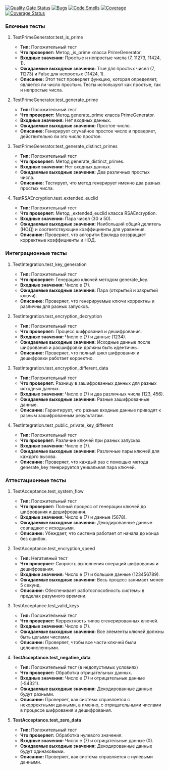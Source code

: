 [![Quality Gate Status](https://sonarcloud.io/api/project_badges/measure?project=MurDmitry_Laba2_testing&metric=alert_status)](https://sonarcloud.io/summary/new_code?id=MurDmitry_Laba2_testing)
[![Bugs](https://sonarcloud.io/api/project_badges/measure?project=MurDmitry_Laba2_testing&metric=bugs)](https://sonarcloud.io/summary/new_code?id=MurDmitry_Laba2_testing)
[![Code Smells](https://sonarcloud.io/api/project_badges/measure?project=MurDmitry_Laba2_testing&metric=code_smells)](https://sonarcloud.io/summary/new_code?id=MurDmitry_Laba2_testing)
[![Coverage](https://sonarcloud.io/api/project_badges/measure?project=MurDmitry_Laba2_testing&metric=coverage)](https://sonarcloud.io/summary/new_code?id=MurDmitry_Laba2_testing)
[![Coverage Status](https://coveralls.io/repos/github/MurDmitry/Laba2_testing/badge.svg?branch=main)](https://coveralls.io/github/MurDmitry/Laba2_testing?branch=main)

### Блочные тесты

1. TestPrimeGenerator.test_is_prime
   - **Тип:** Положительный тест
   - **Что проверяет:** Метод \_is\_prime класса PrimeGenerator.
   - **Входные значения:** Простые и непростые числа (7, 11273, 11424, 1).
   - **Ожидаемые выходные значения:** True для простых чисел (7, 11273) и False для непростых (11424, 1).
   - **Описание:** Этот тест проверяет функцию, которая определяет, является ли число простым. Тесты используют как простые, так и непростые числа.

2. TestPrimeGenerator.test_generate_prime
   - **Тип:** Положительный тест
   - **Что проверяет:** Метод generate_prime класса PrimeGenerator.
   - **Входные значения:** Нет входных данных.
   - **Ожидаемые выходные значения:** Простое число.
   - **Описание:** Генерирует случайное простое число и проверяет, действительно ли это число простое.

3. TestPrimeGenerator.test_generate_distinct_primes
   - **Тип:** Положительный тест
   - **Что проверяет:** Метод generate_distinct_primes.
   - **Входные значения:** Нет входных данных.
   - **Ожидаемые выходные значения:** Два различных простых числа.
   - **Описание:** Тестирует, что метод генерирует именно два разных простых числа.

4. TestRSAEncryption.test_extended_euclid
   - **Тип:** Положительный тест
   - **Что проверяет:** Метод \_extended\_euclid класса RSAEncryption.
   - **Входные значения:** Пара чисел (30 и 50).
   - **Ожидаемые выходные значения:** Наибольший общий делитель (НОД) и соответствующие коэффициенты для уравнения.
   - **Описание:** Проверяет, что алгоритм Евклида возвращает корректные коэффициенты и НОД.

### Интеграционные тесты

1. TestIntegration.test_key_generation
   - **Тип:** Положительный тест
   - **Что проверяет:** Генерацию ключей методом generate_key.
   - **Входные значения:** Число e (7).
   - **Ожидаемые выходные значения:** Пара (открытый и закрытый ключи).
   - **Описание:** Проверяет, что генерируемые ключи корректны и различны для разных запусков.

2. TestIntegration.test_encryption_decryption
   - **Тип:** Положительный тест
   - **Что проверяет:** Процесс шифрования и дешифрования.
   - **Входные значения:** Число e (7) и данные (1234).
   - **Ожидаемые выходные значения:** Исходные данные после шифрования и расшифровки должны быть идентичны.
   - **Описание:** Проверяет, что полный цикл шифрования и дешифровки работает корректно.

3. TestIntegration.test_encryption_different_data
   - **Тип:** Положительный тест
   - **Что проверяет:** Разницу в зашифрованных данных для разных исходных данных.
   - **Входные значения:** Число e (7) и два различных числа (123, 456).
   - **Ожидаемые выходные значения:** Разные зашифрованные данные.
   - **Описание:** Гарантирует, что разные входные данные приводят к разным зашифрованным результатам.

4. TestIntegration.test_public_private_key_different
   - **Тип:** Положительный тест
   - **Что проверяет:** Различие ключей при разных запусках.
   - **Входные значения:** Число e (7).
   - **Ожидаемые выходные значения:** Различные пары ключей для каждого вызова.
   - **Описание:** Проверяет, что каждый раз с помощью метода generate_key генерируется уникальная пара ключей.

### Аттестационные тесты

1. TestAcceptance.test_system_flow
   - **Тип:** Положительный тест
   - **Что проверяет:** Полный процесс от генерации ключей до шифрования и дешифрования.
   - **Входные значения:** Число e (7) и данные (5678).
   - **Ожидаемые выходные значения:** Декодированные данные совпадают с исходными.
   - **Описание:** Убеждает, что система работает от начала до конца без ошибок.

2. TestAcceptance.test_encryption_speed
   - **Тип:** Негативный тест
   - **Что проверяет:** Скорость выполнения операций шифрования и дешифрования.
   - **Входные значения:** Число e (7) и большие данные (123456789).
   - **Ожидаемые выходные значения:** Весь процесс занимает менее 5 секунд.
   - **Описание:** Обеспечивает работоспособность системы в пределах разумного времени.

3. TestAcceptance.test_valid_keys
   - **Тип:** Положительный тест
   - **Что проверяет:** Корректность типов сгенерированных ключей.
   - **Входные значения:** Число e (7).
   - **Ожидаемые выходные значения:** Все элементы ключей должны быть целыми числами.
   - **Описание:** Проверяет, чтобы все части ключей были целочисленными.

4. **TestAcceptance.test_negative_data**
   - **Тип:** Положительный тест (в недопустимых условиях)
   - **Что проверяет:** Обработка отрицательных данных.
   - **Входные значения:** Число e (7) и отрицательные данные (-54321).
   - **Ожидаемые выходные значения:** Декодированные данные будут разными.
   - **Описание:** Проверяет, как система справляется с некорректными данными, а именно, с отрицательными числами в процессе шифрования и дешифрования.
  
5. **TestAcceptance.test_zero_data**
   - **Тип:** Положительный тест
   - **Что проверяет:** Обработка нулевого значения.
   - **Входные значения:** Число e (7) и отрицательные данные (0).
   - **Ожидаемые выходные значения:** Декодированные данные будут одинаковыми.
   - **Описание:** Проверяет, как система справляется с нулевыми данными.
